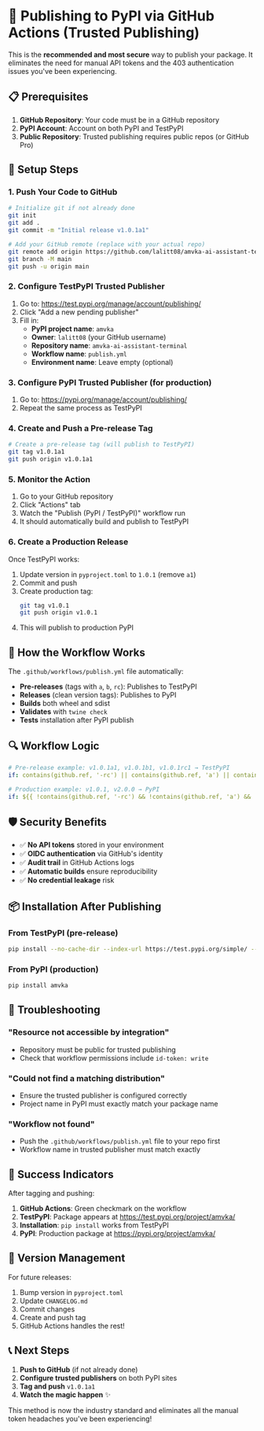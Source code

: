 # 🚀 Publishing to PyPI via GitHub Actions (Trusted Publishing)

This is the **recommended and most secure** way to publish your package. It eliminates the need for manual API tokens and the 403 authentication issues you've been experiencing.

## 📋 Prerequisites

1. **GitHub Repository**: Your code must be in a GitHub repository
2. **PyPI Account**: Account on both PyPI and TestPyPI
3. **Public Repository**: Trusted publishing requires public repos (or GitHub Pro)

## 🔧 Setup Steps

### 1. Push Your Code to GitHub

```bash
# Initialize git if not already done
git init
git add .
git commit -m "Initial release v1.0.1a1"

# Add your GitHub remote (replace with your actual repo)
git remote add origin https://github.com/lalitt08/amvka-ai-assistant-terminal.git
git branch -M main
git push -u origin main
```

### 2. Configure TestPyPI Trusted Publisher

1. Go to: https://test.pypi.org/manage/account/publishing/
2. Click "Add a new pending publisher"
3. Fill in:
   - **PyPI project name**: `amvka`
   - **Owner**: `lalitt08` (your GitHub username)
   - **Repository name**: `amvka-ai-assistant-terminal`
   - **Workflow name**: `publish.yml`
   - **Environment name**: Leave empty (optional)

### 3. Configure PyPI Trusted Publisher (for production)

1. Go to: https://pypi.org/manage/account/publishing/
2. Repeat the same process as TestPyPI

### 4. Create and Push a Pre-release Tag

```bash
# Create a pre-release tag (will publish to TestPyPI)
git tag v1.0.1a1
git push origin v1.0.1a1
```

### 5. Monitor the Action

1. Go to your GitHub repository
2. Click "Actions" tab
3. Watch the "Publish (PyPI / TestPyPI)" workflow run
4. It should automatically build and publish to TestPyPI

### 6. Create a Production Release

Once TestPyPI works:

1. Update version in `pyproject.toml` to `1.0.1` (remove `a1`)
2. Commit and push
3. Create production tag:
   ```bash
   git tag v1.0.1
   git push origin v1.0.1
   ```
4. This will publish to production PyPI

## 🎯 How the Workflow Works

The `.github/workflows/publish.yml` file automatically:

- **Pre-releases** (tags with `a`, `b`, `rc`): Publishes to TestPyPI
- **Releases** (clean version tags): Publishes to PyPI
- **Builds** both wheel and sdist
- **Validates** with `twine check`
- **Tests** installation after PyPI publish

## 🔍 Workflow Logic

```yaml
# Pre-release example: v1.0.1a1, v1.0.1b1, v1.0.1rc1 → TestPyPI
if: contains(github.ref, '-rc') || contains(github.ref, 'a') || contains(github.ref, 'b')

# Production example: v1.0.1, v2.0.0 → PyPI  
if: ${{ !contains(github.ref, '-rc') && !contains(github.ref, 'a') && !contains(github.ref, 'b') }}
```

## 🛡️ Security Benefits

- ✅ **No API tokens** stored in your environment
- ✅ **OIDC authentication** via GitHub's identity
- ✅ **Audit trail** in GitHub Actions logs
- ✅ **Automatic builds** ensure reproducibility
- ✅ **No credential leakage** risk

## 📦 Installation After Publishing

### From TestPyPI (pre-release)
```bash
pip install --no-cache-dir --index-url https://test.pypi.org/simple/ --extra-index-url https://pypi.org/simple amvka==1.0.1a1
```

### From PyPI (production)
```bash
pip install amvka
```

## 🚨 Troubleshooting

### "Resource not accessible by integration"
- Repository must be public for trusted publishing
- Check that workflow permissions include `id-token: write`

### "Could not find a matching distribution"
- Ensure the trusted publisher is configured correctly
- Project name in PyPI must exactly match your package name

### "Workflow not found"
- Push the `.github/workflows/publish.yml` file to your repo first
- Workflow name in trusted publisher must match exactly

## 🎉 Success Indicators

After tagging and pushing:

1. **GitHub Actions**: Green checkmark on the workflow
2. **TestPyPI**: Package appears at https://test.pypi.org/project/amvka/
3. **Installation**: `pip install` works from TestPyPI
4. **PyPI**: Production package at https://pypi.org/project/amvka/

## 🔄 Version Management

For future releases:

1. Bump version in `pyproject.toml`
2. Update `CHANGELOG.md`
3. Commit changes
4. Create and push tag
5. GitHub Actions handles the rest!

## 📞 Next Steps

1. **Push to GitHub** (if not already done)
2. **Configure trusted publishers** on both PyPI sites
3. **Tag and push** `v1.0.1a1` 
4. **Watch the magic happen** ✨

This method is now the industry standard and eliminates all the manual token headaches you've been experiencing!